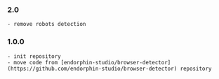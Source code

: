 ### 2.0
    - remove robots detection
### 1.0.0
    - init repository
    - move code from [endorphin-studio/browser-detector](https://github.com/endorphin-studio/browser-detector) repository